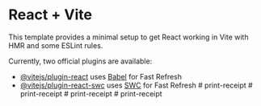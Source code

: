 # React + Vite

This template provides a minimal setup to get React working in Vite with HMR and some ESLint rules.

Currently, two official plugins are available:

- [@vitejs/plugin-react](https://github.com/vitejs/vite-plugin-react/blob/main/packages/plugin-react/README.md) uses [Babel](https://babeljs.io/) for Fast Refresh
- [@vitejs/plugin-react-swc](https://github.com/vitejs/vite-plugin-react-swc) uses [SWC](https://swc.rs/) for Fast Refresh
#   p r i n t - r e c e i p t  
 #   p r i n t - r e c e i p t  
 #   p r i n t - r e c e i p t  
 #   p r i n t - r e c e i p t  
 
